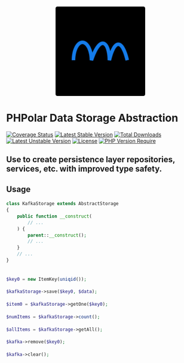<p align="center">
    <img width="240" src="./phpolar.svg" />
</p>

# PHPolar Data Storage Abstraction
[![Coverage Status](https://coveralls.io/repos/github/phpolar/storage/badge.svg)](https://coveralls.io/github/phpolar/storage) [![Latest Stable Version](http://poser.pugx.org/phpolar/storage/v)](https://packagist.org/packages/phpolar/storage) [![Total Downloads](http://poser.pugx.org/phpolar/storage/downloads)](https://packagist.org/packages/phpolar/storage) [![Latest Unstable Version](http://poser.pugx.org/phpolar/storage/v/unstable)](https://packagist.org/packages/phpolar/storage) [![License](http://poser.pugx.org/phpolar/storage/license)](https://packagist.org/packages/phpolar/storage) [![PHP Version Require](http://poser.pugx.org/phpolar/storage/require/php)](https://packagist.org/packages/phpolar/storage)
## Use to create persistence layer repositories, services, etc. with improved type safety.

## Usage


```php
class KafkaStorage extends AbstractStorage
{
    public function __construct(
        // ...
    ) {
        parent::__construct();
        // ...
    }
    // ...
}


$key0 = new ItemKey(uniqid());

$kafkaStorage->save($key0, $data);

$item0 = $kafkaStorage->getOne($key0);

$numItems = $kafkaStorage->count();

$allItems = $kafkaStorage->getAll();

$kafka->remove($key0);

$kafka->clear();

```

